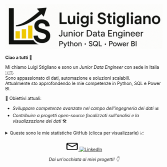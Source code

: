 ![Header Banner](assets/github-header.png)

**Ciao a tutti 👋**

Mi chiamo Luigi Stigliano e sono un _Junior Data Engineer_ con sede in Italia 🇮🇹.  
Sono appassionato di dati, automazione e soluzioni scalabili.  
Attualmente sto approfondendo le mie competenze in Python, SQL e Power BI.

🎯 Obiettivi attuali:
- _Sviluppare competenze avanzate nel campo dell'ingegneria dei dati_ 📊
- _Contribuire a progetti open-source focalizzati sull'analisi e la visualizzazione dei dati_ 🛠️

<details>
<summary>Queste sono le mie statistiche GitHub (clicca per visualizzarle) 📈</summary>

[![Luigi's GitHub stats](https://github-readme-stats.vercel.app/api?username=luigistigliano&show_icons=true&theme=vue-dark)](https://github.com/anuraghazra/github-readme-stats)

[![Top Lang](https://github-readme-stats.vercel.app/api/top-langs/?username=luigistigliano&layout=compact&theme=vue-dark&langs_count=6)](https://github.com/anuraghazra/github-readme-stats)
</details>

<p align="center">
<a href="mailto:luigi.stigliano@outlook.com" target="blank" rel="noopener noreferrer">
<img src="https://raw.githubusercontent.com/feathericons/feather/master/icons/mail.svg" alt="Email" height="30" width="40" />
</a>
<a href="https://linkedin.com/in/luigistigliano" target="_blank" rel="noopener noreferrer">
<img src="https://upload.wikimedia.org/wikipedia/commons/e/e9/Linkedin_icon_white.svg" alt="LinkedIn" height="30" width="40" />
</a>
</p>

_<p align="center">Dai un'occhiata ai miei progetti! 👇</p>_

